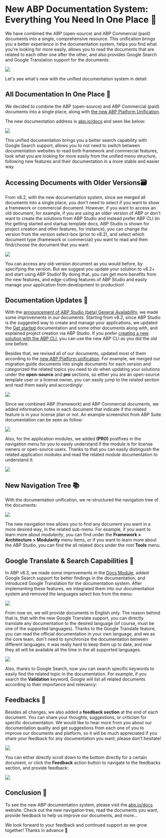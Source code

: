# New ABP Documentation System: Everything You Need In One Place 📣

We have combined the ABP (open-source) and ABP Commercial (paid) documents into a single, comprehensive resource. This unification brings you a better experience in the documentation system, helps you find what you're looking for more easily, allows you to read the documents that are related to each other one after the other, and also provides Google Search and Google Translation support for the documents. 

![](blog-cover.png)

Let's see what's new with the unified documentation system in detail:

## All Documentation In One Place 📃

We decided to combine the ABP (open-source) and ABP Commercial (paid) documents into a single place, along with [the new ABP Platform Unification](https://abp.io/blog/new-abp-platform-is-live). 

The new documentation address is [abp.io/docs](https://abp.io/docs) and seen like below:

![](abp-docs.png)

This unified documentation brings you a better search capability with Google Search support, allows you to not need to switch between documentation websites to read both framework and commercial features, look what you are looking for more easily from the unified menu structure, following new features and their documentation in a more stable and easier way.

## Accessing Documents with Older Versions🗃️

From v8.2, with the new documentation system, since we merged all documents into a single place, you don't need to select if you want to show a framework or commercial document. However, if you want to access an old document, for example, if you are using an older version of ABP or don't want to create the solutions from ABP Studio and instead prefer ABP CLI (in the getting started and startup template docs, ABP Studio is shown for project creation and other features, for instance), you can change the version from the version select-box (prior to v8.2), and select which document type (framework or commercial) you want to read and then find/choose the document that you want:

![](old-docs.png)

You can access any old-version document as you would before, by specifying the version. But we suggest you update your solution to v8.2+ and start using ABP Studio! By doing that, you can get more benefits from the new features, and edge-cutting features of ABP Studio and easily manage your application from development to production!

## Documentation Updates 🚀

With the [announcement of ABP Studio (beta) General Availability](https://abp.io/blog/announcing-abp-studio-general-availability), we made some improvements in our documents. Starting from v8.2, since ABP Studio is the suggested way to create and manage your applications, we updated the [Get started](https://abp.io/docs/latest/get-started) documentation and some other documents along with, and explained project creation via ABP Studio. If you prefer [creating a new solution with the ABP CLI](https://abp.io/docs/latest/cli), you can use the new ABP CLI as you did the old one before. 

Besides that, we revised all of our documents, updated most of them according to the [new ABP Platform unification](https://abp.io/blog/new-abp-platform-is-live). For example, we merged our migration guide documents into single documents for each version and categorized the related topics you need to do when updating your solutions under the **open-source** and **pro** sections, so either you are an open-source template user or a license owner, you can easily jump to the related section and read them easily and accordingly:

![](in-this-document.png)

Since we combined ABP (framework) and ABP Commercial documents, we added information notes in each document that indicate if the related feature is in your license plan or not. An example screenshot from ABP Suite documentation can be seen as follow:

![](suite-license-note.png)

Also, for the application modules, we added **(PRO)** postfixes in the navigation menu for you to easily understand if the module is for license owners or open-source users. Thanks to that you can easily distinguish the related application modules and read the related module documentation to understand it:

![](pro-modules.png)


## New Navigation Tree 📚

With the documentation unification, we re-structured the navigation tree of the documents:

![](navigation-menu.png)

The new navigation tree allows you to find any document you want in a more desired way, in the related sub-menu. For example, if you want to learn more about *modularity*, you can find under the **Framework > Architecture > Modularity** menu items, or if you want to learn more about the ABP Studio, you can find the all related docs under the root **Tools** menu.

## Google Translate & Search Capabilities 🔎

In ABP v8.3, we made some improvements in the [Docs Module](https://abp.io/docs/8.3/modules/docs), added Google Search support for better findings in the documentation, and introduced Google Translation for the documentation system. After implementing these features, we integrated them into our documentation system and removed the languages select box from the menu:

![](google-translate-and-search.png)

From now on, we will provide documents in English only. The reason behind that is, that with the new Google Translate support, you can directly translate any documentation to the desired language (of course, must be one of the supported languages). Thanks to the Google Translate feature, you can read the official documentation in your own language, and we as the core team, don't need to synchronize the documentation between different languages, it was really hard to keep them up to date, and now they all will be available all the time in the all supported languages.

![](google-search-result.png)

Also, thanks to Google Search, now you can search specific keywords to easily find the related topic in the documentation. For example, if you search the **Validation** keyword, Google will list all related documents according to their importance and relevancy:

## Feedbacks 📝

Besides all changes, we also added a **feedback section** at the end of each document. You can share your thoughts, suggestions, or criticism for specific documentation. We would like to hear more from you about our documentation quality and get suggestions from each one of you to improve our documents and platform, so it will be much appreciated if you share your feedback for any documentation you want, please don't hesitate!

![](docs-feedbacks.png)

You can either directly scroll down to the bottom directly for a certain document, or click the **Feedback** action button to navigate to the feedbacks section, and provide feedback:

![](docs-feedback-section.png)

## Conclusion 🎯

To see the new ABP documentation system, please visit the [abp.io/docs](https://abp.io/docs/latest/) website. Check out the new navigation tree, read the documents you want, provide feedback to help us improve our documents, and more...

We look forward to your feedback and continued support as we grow together! Thanks in advance 🙏
